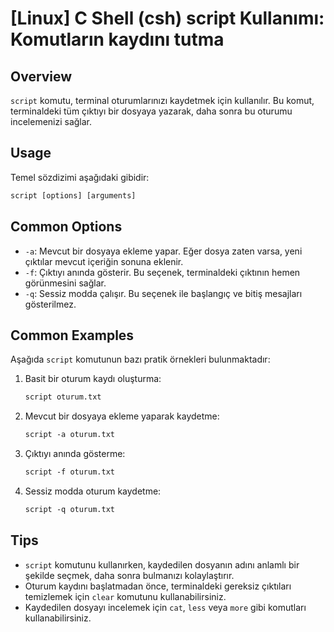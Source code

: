 # [Linux] C Shell (csh) script Kullanımı: Komutların kaydını tutma

## Overview
`script` komutu, terminal oturumlarınızı kaydetmek için kullanılır. Bu komut, terminaldeki tüm çıktıyı bir dosyaya yazarak, daha sonra bu oturumu incelemenizi sağlar.

## Usage
Temel sözdizimi aşağıdaki gibidir:

```csh
script [options] [arguments]
```

## Common Options
- `-a`: Mevcut bir dosyaya ekleme yapar. Eğer dosya zaten varsa, yeni çıktılar mevcut içeriğin sonuna eklenir.
- `-f`: Çıktıyı anında gösterir. Bu seçenek, terminaldeki çıktının hemen görünmesini sağlar.
- `-q`: Sessiz modda çalışır. Bu seçenek ile başlangıç ve bitiş mesajları gösterilmez.

## Common Examples
Aşağıda `script` komutunun bazı pratik örnekleri bulunmaktadır:

1. Basit bir oturum kaydı oluşturma:
   ```csh
   script oturum.txt
   ```

2. Mevcut bir dosyaya ekleme yaparak kaydetme:
   ```csh
   script -a oturum.txt
   ```

3. Çıktıyı anında gösterme:
   ```csh
   script -f oturum.txt
   ```

4. Sessiz modda oturum kaydetme:
   ```csh
   script -q oturum.txt
   ```

## Tips
- `script` komutunu kullanırken, kaydedilen dosyanın adını anlamlı bir şekilde seçmek, daha sonra bulmanızı kolaylaştırır.
- Oturum kaydını başlatmadan önce, terminaldeki gereksiz çıktıları temizlemek için `clear` komutunu kullanabilirsiniz.
- Kaydedilen dosyayı incelemek için `cat`, `less` veya `more` gibi komutları kullanabilirsiniz.